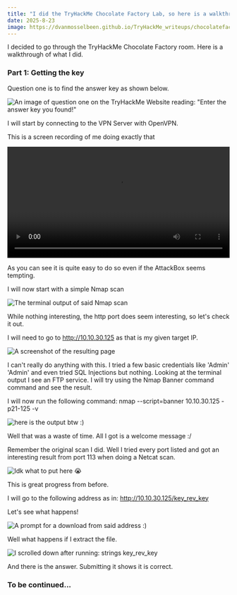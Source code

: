```yaml
---
title: "I did the TryHackMe Chocolate Factory Lab, so here is a walkthrough"
date: 2025-8-23
image: https://dvanmosselbeen.github.io/TryHackMe_writeups/chocolatefactory/files/golden-ticket.jpg
---
```


I decided to go through the TryHackMe Chocolate Factory room. Here is a walkthrough of what I did.

### Part 1: Getting the key

Question one is to find the answer key as shown below.

![An image of question one on the TryHackMe Website reading: "Enter the answer key you found!"](https://files.catbox.moe/gx15cn.png)

I will start by connecting to the VPN Server with OpenVPN.

This is a screen recording of me doing exactly that

<video controls width="100%">
  <source src="https://files.catbox.moe/lfln6b.mp4" type="video/mp4">
  Your browser does not support the video tag.
</video>

As you can see it is quite easy to do so even if the AttackBox seems tempting.

I will now start with a simple Nmap scan

![The terminal output of said Nmap scan](https://files.catbox.moe/kcadh3.png)

While nothing interesting, the http port does seem interesting, so let's check it out.

I will need to go to http://10.10.30.125 as that is my given target IP.

![A screenshot of the resulting page](https://files.catbox.moe/z1p7u9.png)

I can't really do anything with this. I tried a few basic credentials like 'Admin' 'Admin' and even tried SQL Injections but nothing. 
Looking at the terminal output I see an FTP service. I will try using the Nmap Banner command command and see the result.

I will now run the following command: nmap --script=banner 10.10.30.125 -p21-125 -v

![here is the output btw :)](https://files.catbox.moe/r7m69l.png)

Well that was a waste of time. All I got is a welcome message :/

Remember the original scan I did. Well I tried every port listed and got an interesting result from port 113 when doing a Netcat scan.

![Idk what to put here 😭](https://files.catbox.moe/l0v4ls.png)

This is great progress from before.

I will go to the following address as in: http://10.10.30.125/key_rev_key

Let's see what happens!

![A prompt for a download from said address :)](https://files.catbox.moe/pwnco2.png)

Well what happens if I extract the file.

![I scrolled down after running: strings key_rev_key](https://files.catbox.moe/34oz92.png)

And there is the answer. Submitting it shows it is correct.


### To be continued...






